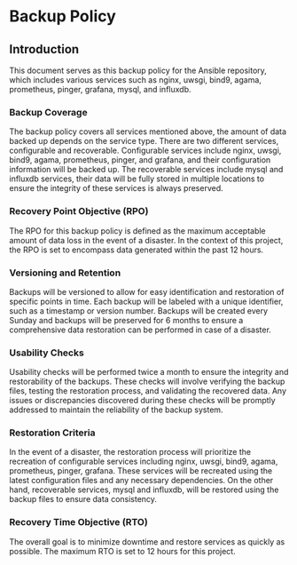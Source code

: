 # Backup Policy

## Introduction

This document serves as this backup policy for the Ansible repository, which includes various services such as nginx, uwsgi, bind9, agama, prometheus, pinger, grafana, mysql, and influxdb.

### Backup Coverage

The backup policy covers all services mentioned above, the amount of data backed up depends on the service type. There are two different services, configurable and recoverable. Configurable services include nginx, uwsgi, bind9, agama, prometheus, pinger, and grafana, and their configuration information will be backed up. The recoverable services include mysql and influxdb services, their data will be fully stored in multiple locations to ensure the integrity of these services is always preserved.

### Recovery Point Objective (RPO)

The RPO for this backup policy is defined as the maximum acceptable amount of data loss in the event of a disaster. In the context of this project, the RPO is set to encompass data generated within the past 12 hours.

### Versioning and Retention

Backups will be versioned to allow for easy identification and restoration of specific points in time. Each backup will be labeled with a unique identifier, such as a timestamp or version number. Backups will be created every Sunday and backups will be preserved for 6 months to ensure a comprehensive data restoration can be performed in case of a disaster.

### Usability Checks

Usability checks will be performed twice a month to ensure the integrity and restorability of the backups. These checks will involve verifying the backup files, testing the restoration process, and validating the recovered data. Any issues or discrepancies discovered during these checks will be promptly addressed to maintain the reliability of the backup system.


### Restoration Criteria

In the event of a disaster, the restoration process will prioritize the recreation of configurable services including nginx, uwsgi, bind9, agama, prometheus, pinger, grafana. These services will be recreated using the latest configuration files and any necessary dependencies. On the other hand, recoverable services, mysql and influxdb, will be restored using the backup files to ensure data consistency.

### Recovery Time Objective (RTO)

The overall goal is to minimize downtime and restore services as quickly as possible. The maximum RTO is set to 12 hours for this project.
